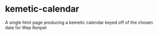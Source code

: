 # kemetic-calendar
A single html page producing a kemetic calendar keyed off of the chosen date for Wep Ronpet
